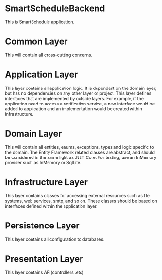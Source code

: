 # SmartScheduleBackend

This is SmartSchedule application.


# Common Layer

This will contain all cross-cutting concerns.

# Application Layer

This layer contains all application logic. It is dependent on the domain layer, but has no dependencies on any other layer or project.
This layer defines interfaces that are implemented by outside layers. 
For example, if the application need to access a notification service, a new interface would be added to application and an implementation would be created within infrastructure.

# Domain Layer

This will contain all entities, enums, exceptions, types and logic specific to the domain.
The Entity Framework related classes are abstract, and should be considered in the same light as .NET Core.
For testing, use an InMemory provider such as InMemory or SqlLite.

# Infrastructure Layer

This layer contains classes for accessing external resources such as file systems, web services, smtp, and so on.
These classes should be based on interfaces defined within the application layer.

# Persistence Layer

This layer contains all configuration to databases.

# Presentation Layer

This layer contains API(controllers .etc)
